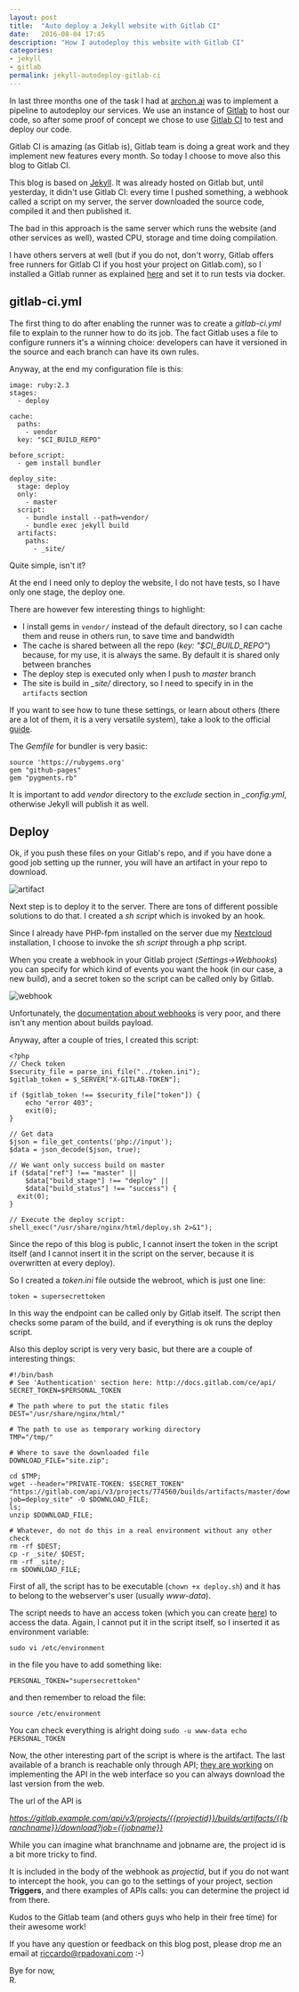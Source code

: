 ```yaml
---
layout: post
title:  "Auto deploy a Jekyll website with Gitlab CI"
date:   2016-08-04 17:45
description: "How I autodeploy this website with Gitlab CI"
categories:
- jekyll
- gitlab
permalink: jekyll-autodeploy-gitlab-ci
---
```


In last three months one of the task I had at [archon.ai][0] was to implement a
pipeline to autodeploy our services. We use an instance of [Gitlab][1] to host
our code, so after some proof of concept we chose to use [Gitlab CI][2] to test
and deploy our code.

Gitlab CI is amazing (as Gitlab is), Gitlab team is doing a great work and they
implement new features every month. So today I choose to move also this blog to
Gitlab CI.

This blog is based on [Jekyll][3]. It was already hosted on Gitlab but, until
yesterday, it didn't use Gitlab CI: every time I pushed something, a webhook
called a script on my server, the server downloaded the source code, compiled it
and then published it.

The bad in this approach is the same server which runs the website (and other
services as well), wasted CPU, storage and time doing compilation.

I have others servers at well (but if you do not, don't worry, Gitlab offers
free runners for Gitlab CI if you host your project on Gitlab.com), so I
installed a Gitlab runner as explained [here][4] and set it to run tests via
docker.

## gitlab-ci.yml

The first thing to do after enabling the runner was to create a *gitlab-ci.yml*
file to explain to the runner how to do its job. The fact Gitlab uses a file to
configure runners it's a winning choice: developers can have it versioned in the
source and each branch can have its own rules.

Anyway, at the end my configuration file is this:

```
image: ruby:2.3
stages:
  - deploy

cache:
  paths:
    - vendor
  key: "$CI_BUILD_REPO"

before_script:
  - gem install bundler

deploy_site:
  stage: deploy
  only:
    - master
  script:
    - bundle install --path=vendor/
    - bundle exec jekyll build
  artifacts:
    paths:
      - _site/
```

Quite simple, isn't it?

At the end I need only to deploy the website, I do not have tests, so I have
only one stage, the deploy one.

There are however few interesting things to highlight:

- I install gems in `vendor/` instead of the default directory, so I can cache them and reuse in others run, to save time and bandwidth
- The cache is shared between all the repo (*key: "$CI_BUILD_REPO"*) because, for my use, it is always the same. By default it is shared only between branches
- The deploy step is executed only when I push to *master* branch
- The site is build in *_site/* directory, so I need to specify in in the `artifacts` section

If you want to see how to tune these settings, or learn about others (there are
a lot of them, it is a very versatile system), take a look to the official
[guide][5].

The *Gemfile* for bundler is very basic:

```
source 'https://rubygems.org'
gem "github-pages"
gem "pygments.rb"
```

It is important to add *vendor* directory to the *exclude* section in
*_config.yml*, otherwise Jekyll will publish it as well.

## Deploy

Ok, if you push these files on your Gitlab's repo, and if you have done a good
job setting up the runner, you will have an artifact in your repo to download.

![artifact][6]

Next step is to deploy it to the server. There are tons of different possible
solutions to do that. I created a *sh script* which is invoked by an hook.

Since I already have PHP-fpm installed on the server due my [Nextcloud][7]
installation, I choose to invoke the *sh script* through a php script.

When you create a webhook in your Gitlab project (*Settings->Webhooks*) you can
specify for which kind of events you want the hook (in our case, a new build),
and a secret token so the script can be called only by Gitlab.

![webhook][8]

Unfortunately, the [documentation about webhooks][9] is very poor, and there
isn't any mention about builds payload.

Anyway, after a couple of tries, I created this script:

```
<?php
// Check token
$security_file = parse_ini_file("../token.ini");
$gitlab_token = $_SERVER["X-GITLAB-TOKEN"];

if ($gitlab_token !== $security_file["token"]) {
    echo "error 403";
    exit(0);
}

// Get data
$json = file_get_contents('php://input');
$data = json_decode($json, true);

// We want only success build on master
if ($data["ref"] !== "master" ||
    $data["build_stage"] !== "deploy" ||
    $data["build_status"] !== "success") {
  exit(0);
}

// Execute the deploy script:
shell_exec("/usr/share/nginx/html/deploy.sh 2>&1");
```

Since the repo of this blog is public, I cannot insert the token in the script
itself (and I cannot insert it in the script on the server, because it is
overwritten at every deploy).

So I created a *token.ini* file outside the webroot, which is just one line:

```
token = supersecrettoken
```

In this way the endpoint can be called only by Gitlab itself. The script then
checks some param of the build, and if everything is ok runs the deploy script.

Also this deploy script is very very basic, but there are a couple of
interesting things:

```
#!/bin/bash
# See 'Authentication' section here: http://docs.gitlab.com/ce/api/
SECRET_TOKEN=$PERSONAL_TOKEN

# The path where to put the static files
DEST="/usr/share/nginx/html/"

# The path to use as temporary working directory
TMP="/tmp/"

# Where to save the downloaded file
DOWNLOAD_FILE="site.zip";

cd $TMP;
wget --header="PRIVATE-TOKEN: $SECRET_TOKEN" "https://gitlab.com/api/v3/projects/774560/builds/artifacts/master/download?job=deploy_site" -O $DOWNLOAD_FILE;
ls;
unzip $DOWNLOAD_FILE;

# Whatever, do not do this in a real environment without any other check
rm -rf $DEST;
cp -r _site/ $DEST;
rm -rf _site/;
rm $DOWNLOAD_FILE;
```

First of all, the script has to be executable (`chown +x deploy.sh`) and it has
to belong to the webserver's user (usually *www-data*).

The script needs to have an access token (which you can create [here][10]) to
access the data. Again, I cannot put it in the script itself, so I inserted it
as environment variable:

`sudo vi /etc/environment`

in the file you have to add something like:

`PERSONAL_TOKEN="supersecrettoken"`

and then remember to reload the file:

`source /etc/environment`

You can check everything is alright doing `sudo -u www-data echo PERSONAL_TOKEN`

Now, the other interesting part of the script is where is the artifact. The last
available of a branch is reachable only through API; [they are working][11] on
implementing the API in the web interface so you can always download the last
version from the web.

The url of the API is

*https://gitlab.example.com/api/v3/projects/{{projectid}}/builds/artifacts/{{branchname}}/download?job={{jobname}}*

While you can imagine what branchname and jobname are, the project id is a bit
more tricky to find.

It is included in the body of the webhook as *projectid*, but if you do not want
to intercept the hook, you can go to the settings of your project, section
**Triggers**, and there examples of APIs calls: you can determine the project id
from there.

Kudos to the Gitlab team (and others guys who help in their free time) for their
awesome work!

If you have any question or feedback on this blog post, please drop me an email
at [riccardo@rpadovani.com](mailto:riccardo@rpadovani.com) :-)

Bye for now,<br/>
R.

[0]: http://www.archon.ai/
[1]: http://gitlab.com/
[2]: https://about.gitlab.com/gitlab-ci/
[3]: https://jekyllrb.com/
[4]: https://gitlab.com/gitlab-org/gitlab-ci-multi-runner
[5]: http://docs.gitlab.com/ce/ci/yaml/README.html
[6]: https://img.rpadovani.com/posts/gitlab/1.png
[7]: https://nextcloud.com/
[8]: https://img.rpadovani.com/posts/gitlab/2.png
[9]: https://gitlab.com/help/web_hooks/web_hooks
[10]: https://gitlab.com/profile/personal_access_tokens
[11]: https://gitlab.com/gitlab-org/gitlab-ce/issues/4255

